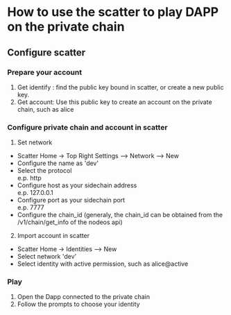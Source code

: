 # How to use the scatter to play DAPP on the private chain

## Configure scatter

### Prepare your account

1. Get identify : find the public key bound in scatter, or create a new public key.
2. Get account: Use this public key to create an account on the private chain, such as alice

### Configure private chain and account in scatter

1. Set network  
- Scatter Home -> Top Right Settings —> Network —> New  
- Configure the name as 'dev'  
- Select the protocol  
    e.p. http  
- Configure host as your sidechain address  
    e.p. 127.0.0.1  
- Configure port as your sidechain port  
    e.p. 7777  
- Configure the chain_id (generaly, the chain_id can be obtained from the /v1/chain/get_info of the nodeos api)  

2. Import account in scatter

- Scatter Home -> Identities —> New  
- Select network 'dev'  
- Select identity with active permission, such as alice@active  

### Play

1. Open the Dapp connected to the private chain  
2. Follow the prompts to choose your identity  